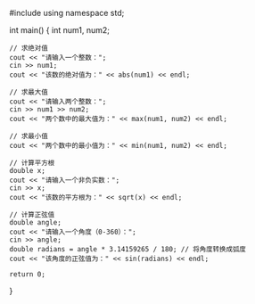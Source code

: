 #include <iostream>
using namespace std;

int main() {
    int num1, num2;

    // 求绝对值
    cout << "请输入一个整数：";
    cin >> num1;
    cout << "该数的绝对值为：" << abs(num1) << endl;

    // 求最大值
    cout << "请输入两个整数：";
    cin >> num1 >> num2;
    cout << "两个数中的最大值为：" << max(num1, num2) << endl;

    // 求最小值
    cout << "两个数中的最小值为：" << min(num1, num2) << endl;

    // 计算平方根
    double x;
    cout << "请输入一个非负实数：";
    cin >> x;
    cout << "该数的平方根为：" << sqrt(x) << endl;

    // 计算正弦值
    double angle;
    cout << "请输入一个角度（0-360）：";
    cin >> angle;
    double radians = angle * 3.14159265 / 180; // 将角度转换成弧度
    cout << "该角度的正弦值为：" << sin(radians) << endl;

    return 0;
}
